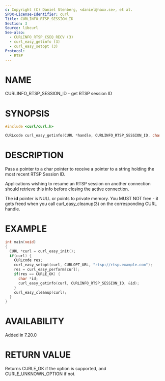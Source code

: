```yaml
---
c: Copyright (C) Daniel Stenberg, <daniel@haxx.se>, et al.
SPDX-License-Identifier: curl
Title: CURLINFO_RTSP_SESSION_ID
Section: 3
Source: libcurl
See-also:
  - CURLINFO_RTSP_CSEQ_RECV (3)
  - curl_easy_getinfo (3)
  - curl_easy_setopt (3)
Protocol:
  - RTSP
---
```


# NAME

CURLINFO_RTSP_SESSION_ID - get RTSP session ID

# SYNOPSIS

~~~c
#include <curl/curl.h>

CURLcode curl_easy_getinfo(CURL *handle, CURLINFO_RTSP_SESSION_ID, char **id);
~~~

# DESCRIPTION

Pass a pointer to a char pointer to receive a pointer to a string holding the
most recent RTSP Session ID.

Applications wishing to resume an RTSP session on another connection should
retrieve this info before closing the active connection.

The **id** pointer is NULL or points to private memory. You MUST NOT free -
it gets freed when you call curl_easy_cleanup(3) on the corresponding
CURL handle.

# EXAMPLE

~~~c
int main(void)
{
  CURL *curl = curl_easy_init();
  if(curl) {
    CURLcode res;
    curl_easy_setopt(curl, CURLOPT_URL, "rtsp://rtsp.example.com");
    res = curl_easy_perform(curl);
    if(res == CURLE_OK) {
      char *id;
      curl_easy_getinfo(curl, CURLINFO_RTSP_SESSION_ID, &id);
    }
    curl_easy_cleanup(curl);
  }
}
~~~

# AVAILABILITY

Added in 7.20.0

# RETURN VALUE

Returns CURLE_OK if the option is supported, and CURLE_UNKNOWN_OPTION if not.
